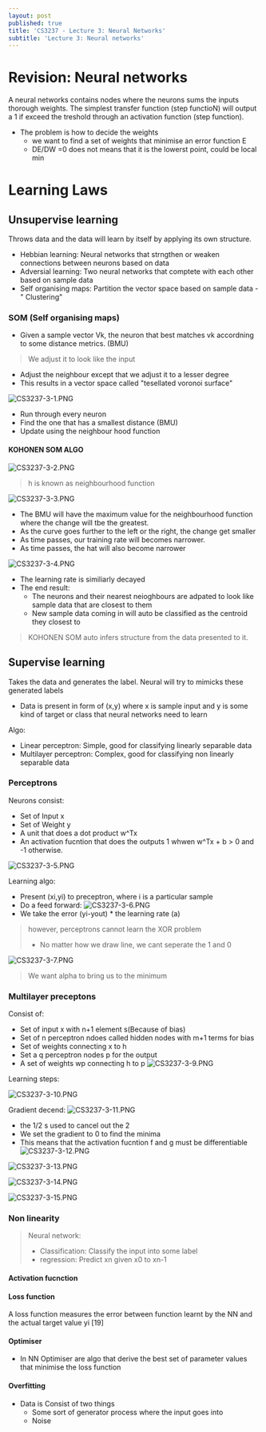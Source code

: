 ```yaml
---
layout: post
published: true
title: 'CS3237 - Lecture 3: Neural Networks'
subtitle: 'Lecture 3: Neural networks'
---
```

# Revision: Neural networks
A neural networks contains nodes where the neurons sums the inputs thorough weights. The simplest transfer function (step functioN) will output a 1 if exceed the treshold through an activation function (step function). 

- The problem is how to decide the weights
	- we want to find a set of weights that minimise an error function E
    - DE/DW =0 does not means that it is the lowerst point, could be local min
    
# Learning Laws

## Unsupervise learning
Throws data and the data will learn by itself by applying its own structure. 
- Hebbian learning: Neural networks that strngthen or weaken connections between neurons based on data
- Adversial learning: Two neural networks that comptete with each other based on sample data
- Self organising maps: Partition the vector space based on sample data - " Clustering"


### SOM (Self organising maps)
- Given a sample vector Vk, the neuron that best matches vk accordning to some distance metrics. (BMU)
> We adjust it to look like the input
- Adjust the neighbour except that we adjust it to a lesser degree
- This results in a vector space called "tesellated voronoi surface"

![CS3237-3-1.PNG]({{site.baseurl}}/img/CS3237-3-1.PNG)


- Run through every neuron
- Find the one that has a smallest distance (BMU)
- Update using the neighbour hood function

#### KOHONEN SOM ALGO
![CS3237-3-2.PNG]({{site.baseurl}}/img/CS3237-3-2.PNG)


> h is known as neighbourhood function

![CS3237-3-3.PNG]({{site.baseurl}}/img/CS3237-3-3.PNG)

- The BMU will have the maximum value for the neighbourhood function where the change will tbe the greatest. 
- As the curve goes further to the left or the right, the change get smaller 
- As time passes, our training rate will becomes narrower. 
- As time passes, the hat will also become narrower

![CS3237-3-4.PNG]({{site.baseurl}}/img/CS3237-3-4.PNG)


- The learning rate is similiarly decayed
- The end result:
	- The neurons and their nearest neioghbours are adpated to look like sample data that are closest to them
    - New sample data coming in will auto be classified as the centroid they closest to
    
> KOHONEN SOM auto infers structure from the data presented to it.


## Supervise learning
Takes the data and generates the label. Neural will try to mimicks these generated labels

- Data is present in form of (x,y) where x is sample input and y is some kind of target or class that neural networks need to learn

Algo:
- Linear perceptron: Simple, good for classifying linearly separable data
- Multilayer perceptron: Complex, good for classifying non linearly separable data


### Perceptrons
Neurons consist:
- Set of Input x
- Set of Weight y
- A unit that does a dot product w^Tx
- An activation fucntion that does the outputs 1 whwen w^Tx + b > 0 and -1 otherwise.

![CS3237-3-5.PNG]({{site.baseurl}}/img/CS3237-3-5.PNG)


Learning algo: 
- Present (xi,yi) to preceptron, where i is a particular sample
- Do a feed forward:
![CS3237-3-6.PNG]({{site.baseurl}}/img/CS3237-3-6.PNG)
- We take the error (yi-yout) * the learning rate (a) 

> however, perceptrons cannot learn the XOR problem
> - No matter how we draw line, we cant seperate the 1 and 0

![CS3237-3-7.PNG]({{site.baseurl}}/img/CS3237-3-7.PNG)

> We want alpha to bring us to the minimum


### Multilayer preceptons

Consist of:
- Set of input x with n+1 element s(Because of bias)
- Set of n perceptron ndoes called hidden nodes with m+1 terms for bias
- Set of weights connecting x to h
- Set a q perceptron nodes p for the output
- A set of weights wp connecting h to p
![CS3237-3-9.PNG]({{site.baseurl}}/img/CS3237-3-9.PNG)

Learning steps:

![CS3237-3-10.PNG]({{site.baseurl}}/img/CS3237-3-10.PNG)

Gradient decend:
![CS3237-3-11.PNG]({{site.baseurl}}/img/CS3237-3-11.PNG)

- the 1/2 s used to cancel out the 2
- We set the gradient to 0 to find the minima
- This means that the activation fucntion f and g must be differentiable
![CS3237-3-12.PNG]({{site.baseurl}}/img/CS3237-3-12.PNG)


![CS3237-3-13.PNG]({{site.baseurl}}/img/CS3237-3-13.PNG)

![CS3237-3-14.PNG]({{site.baseurl}}/img/CS3237-3-14.PNG)

![CS3237-3-15.PNG]({{site.baseurl}}/img/CS3237-3-15.PNG)

### Non linearity

> Neural network:
> - Classification: Classify the input into some label
> - regression: Predict xn given x0 to xn-1  

#### Activation fucnction

#### Loss function
A loss function measures the error between function learnt by the NN and the actual target value yi
[19]

#### Optimiser

- In NN Optimiser are algo that derive the best set of parameter values that minimise the loss function

#### Overfitting
- Data is Consist of two things
	- Some sort of generator process where the input goes into
    - Noise

